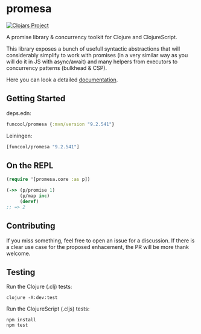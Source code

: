 # promesa #

[![Clojars Project](http://clojars.org/funcool/promesa/latest-version.svg)](http://clojars.org/funcool/promesa)

A promise library & concurrency toolkit for Clojure and ClojureScript.

This library exposes a bunch of usefull syntactic abstractions that will considerably simplify to
work with promises (in a very similar way as you will do it in JS with async/await) and many helpers
from executors to concurrency patterns (bulkhead & CSP).

Here you can look a detailed [documentation][1].


## Getting Started

deps.edn:

```clojure
funcool/promesa {:mvn/version "9.2.541"}
```

Leiningen:

```clojure
[funcool/promesa "9.2.541"]
```

## On the REPL

```clojure
(require '[promesa.core :as p])

(->> (p/promise 1)
     (p/map inc)
     (deref)
;; => 2
```

## Contributing

If you miss something, feel free to open an issue for a discussion. If
there is a clear use case for the proposed enhacement, the PR will be
more thank welcome.

## Testing

Run the Clojure (.clj) tests:

``` shell
clojure -X:dev:test
```

Run the ClojureScript (.cljs) tests:

``` shell
npm install
npm test
```

[1]: https://funcool.github.io/promesa/latest/

